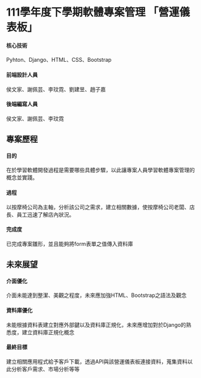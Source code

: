 # 111學年度下學期軟體專案管理 「營運儀表板」
<h4>核心技術</h4>
Pyhton、Django、HTML、CSS、Bootstrap
<h4>前端設計人員</h4>
侯文家、謝佩芸、李玟霓、劉建昱、趙子嘉
<h4>後端編寫人員</h4>
侯文家、謝佩芸、李玟霓

<h2>專案歷程</h2>
<h4>目的</h4>
<p>在於學習軟體開發過程是需要哪些具體步驟，以此讓專案人員學習軟體專案管理的概念並實踐。</p>
<h4>過程</h4>
<p>以按摩椅公司為主軸，分析該公司之需求，建立相關數據，使按摩椅公司老闆、店長、員工迅速了解店內狀況。</p>
<h4>完成度</h4>
<p>已完成專案雛形，並且能夠將form表單之值傳入資料庫</p>

<h2>未來展望</h2>
<h4>介面優化</h4>
<p>介面未能達到整潔、美觀之程度，未來應加強HTML、Bootstrap之語法及觀念</p>
<h4>資料庫優化</h4>
<p>未能根據資料表建立對應外部鍵以及資料庫正規化，未來應增加對於Django的熟悉度，建立資料庫正規化概念</p>
<h4>最終目標</h4>
<p>建立相關應用程式給予客戶下載，透過API與該營運儀表板連接資料，蒐集資料以此分析客戶需求、市場分析等等</p>
